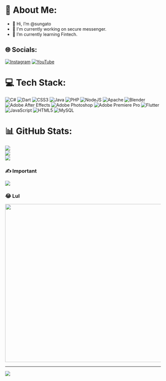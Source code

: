 # 💫 About Me:

- 👋 Hi, I’m @sungato
- 👀 I'm currently working on secure messenger.
- 🌱 I’m currently learning Fintech.

## 🌐 Socials:
[![Instagram](https://img.shields.io/badge/Instagram-%23E4405F.svg?logo=Instagram&logoColor=white)](https://instagram.com/sungato) [![YouTube](https://img.shields.io/badge/YouTube-%23FF0000.svg?logo=YouTube&logoColor=white)](https://youtube.com/c/https://youtube.com/user/TheSungatov) 

# 💻 Tech Stack:
![C#](https://img.shields.io/badge/c%23-%23239120.svg?style=for-the-badge&logo=c-sharp&logoColor=white) ![Dart](https://img.shields.io/badge/dart-%230175C2.svg?style=for-the-badge&logo=dart&logoColor=white) ![CSS3](https://img.shields.io/badge/css3-%231572B6.svg?style=for-the-badge&logo=css3&logoColor=white) ![Java](https://img.shields.io/badge/java-%23ED8B00.svg?style=for-the-badge&logo=java&logoColor=white) ![PHP](https://img.shields.io/badge/php-%23777BB4.svg?style=for-the-badge&logo=php&logoColor=white) ![NodeJS](https://img.shields.io/badge/node.js-6DA55F?style=for-the-badge&logo=node.js&logoColor=white) ![Apache](https://img.shields.io/badge/apache-%23D42029.svg?style=for-the-badge&logo=apache&logoColor=white) ![Blender](https://img.shields.io/badge/blender-%23F5792A.svg?style=for-the-badge&logo=blender&logoColor=white) ![Adobe After Effects](https://img.shields.io/badge/Adobe%20After%20Effects-9999FF.svg?style=for-the-badge&logo=Adobe%20After%20Effects&logoColor=white) ![Adobe Photoshop](https://img.shields.io/badge/adobephotoshop-%2331A8FF.svg?style=for-the-badge&logo=adobephotoshop&logoColor=white) ![Adobe Premiere Pro](https://img.shields.io/badge/Adobe%20Premiere%20Pro-9999FF.svg?style=for-the-badge&logo=Adobe%20Premiere%20Pro&logoColor=white) ![Flutter](https://img.shields.io/badge/Flutter-%2302569B.svg?style=for-the-badge&logo=Flutter&logoColor=white) ![JavaScript](https://img.shields.io/badge/javascript-%23323330.svg?style=for-the-badge&logo=javascript&logoColor=%23F7DF1E) ![HTML5](https://img.shields.io/badge/html5-%23E34F26.svg?style=for-the-badge&logo=html5&logoColor=white) ![MySQL](https://img.shields.io/badge/mysql-%2300f.svg?style=for-the-badge&logo=mysql&logoColor=white)
# 📊 GitHub Stats:
![](https://github-readme-stats.vercel.app/api?username=sungato&theme=dark&hide_border=false&include_all_commits=false&count_private=false)<br/>
![](https://github-readme-streak-stats.herokuapp.com/?user=sungato&theme=dark&hide_border=false)<br/>
![](https://github-readme-stats.vercel.app/api/top-langs/?username=sungato&theme=dark&hide_border=false&include_all_commits=false&count_private=false&layout=compact)

### ✍️ Important
![](https://quotes-github-readme.vercel.app/api?type=horizontal&theme=radical)

### 😂 Lul
<img src="https://random-memer.herokuapp.com/" width="512px"/>

---
[![](https://visitcount.itsvg.in/api?id=sungato&icon=0&color=0)](https://visitcount.itsvg.in)
